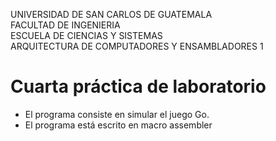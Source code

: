 UNIVERSIDAD DE SAN CARLOS DE GUATEMALA<br>
FACULTAD DE INGENIERIA<br>
ESCUELA DE CIENCIAS Y SISTEMAS<br>
ARQUITECTURA DE COMPUTADORES Y ENSAMBLADORES 1<br>

# Cuarta práctica de laboratorio

* El programa consiste en simular el juego Go.
* El programa está escrito en macro assembler

